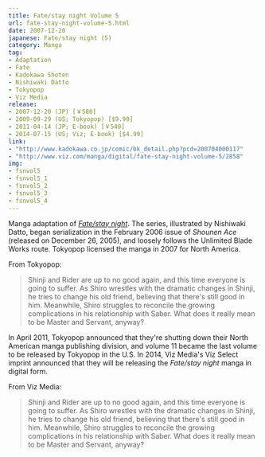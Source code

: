 ```yaml
---
title: Fate/stay night Volume 5
url: fate-stay-night-volume-5.html
date: 2007-12-20
japanese: Fate/stay night (5)
category: Manga
tag:
- Adaptation
- Fate
- Kadokawa Shoten
- Nishiwaki Datto
- Tokyopop
- Viz Media
release:
- 2007-12-20 (JP) [￥580]
- 2009-09-29 (US; Tokyopop) [$9.99]
- 2011-04-14 (JP; E-book) [￥540]
- 2014-07-15 (US; Viz; E-book) [$4.99]
link:
- "http://www.kadokawa.co.jp/comic/bk_detail.php?pcd=200704000117"
- "http://www.viz.com/manga/digital/fate-stay-night-volume-5/2858"
img:
- fsnvol5
- fsnvol5_1
- fsnvol5_2
- fsnvol5_3
- fsnvol5_4
---
```


Manga adaptation of [*Fate/stay night*](fate-stay-night.html). The series, illustrated by Nishiwaki Datto, began serialization in the February 2006 issue of *Shounen Ace* (released on December 26, 2005), and loosely follows the Unlimited Blade Works route. Tokyopop licensed the manga in 2007 for North America.

From Tokyopop:

> Shinji and Rider are up to no good again, and this time everyone is going to suffer. As Shiro wrestles with the dramatic changes in Shinji, he tries to change his old friend, believing that there's still good in him. Meanwhile, Shiro struggles to reconcile the growing complications in his relationship with Saber. What does it really mean to be Master and Servant, anyway?

In April 2011, Tokyopop announced that they're shutting down their North American manga publishing division, and volume 11 became the last volume to be released by Tokyopop in the U.S. In 2014, Viz Media's Viz Select imprint announced that they will be releasing the *Fate/stay night* manga in digital form.

From Viz Media:

> Shinji and Rider are up to no good again, and this time everyone is going to suffer.  As Shiro wrestles with the dramatic changes in Shinji, he tries to change his old friend, believing that there's still good in him.  Meanwhile, Shiro struggles to reconcile the growing complications in his relationship with Saber.  What does it really mean to be Master and Servant, anyway?